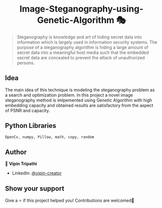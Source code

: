 # 

<h1 align="center">Image-Steganography-using-Genetic-Algorithm 🎭</h1>

> Steganography is knowledge and art of hiding secret data into information which is largely used in information security systems. The purpose of a steganography algorithm is hiding a large amount of secret data into a meaningful host media such that the embedded secret data are concealed to prevent the attack of unauthorized persons. 

## Idea 
 The main idea of this technique is modeling the steganography problem as a search and optimization problem. 
 In this project a novel image steganography method is imlpemented using Genetic Algorithm with high embedding capacity and obtained results are satisfactory from the aspect of PSNR and capacity.


## Python Libraries 

```sh
OpenCv, numpy, Pillow, math, copy, random
```

## Author

👤 **Vipin Tripathi**

* LinkedIn: [@vipin-creator](https://linkedin.com/in/vipin-creator)

## Show your support

Give a ⭐️ if this project helped you!
Contributions are welcomed🤗


